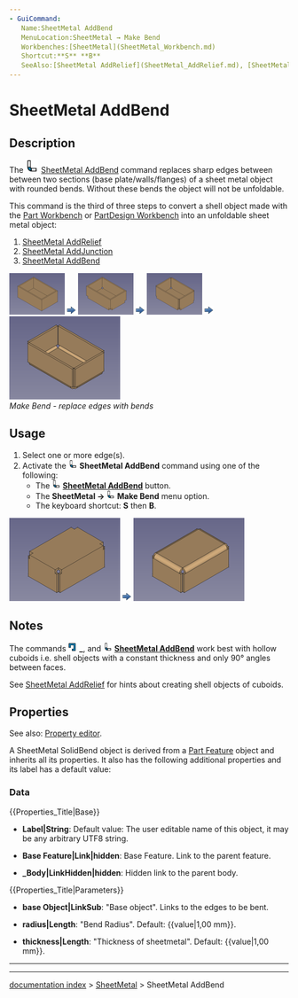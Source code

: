 ```yaml
---
- GuiCommand:
   Name:SheetMetal AddBend
   MenuLocation:SheetMetal → Make Bend
   Workbenches:[SheetMetal](SheetMetal_Workbench.md)
   Shortcut:**S** **B**
   SeeAlso:[SheetMetal AddRelief](SheetMetal_AddRelief.md), [SheetMetal AddJunction](SheetMetal_AddJunction.md)
---
```


# SheetMetal AddBend

## Description

The <img alt="" src=images/SheetMetal_AddBend.svg  style="width:24px;"> [SheetMetal AddBend](SheetMetal_AddBend.md) command replaces sharp edges between between two sections (base plate/walls/flanges) of a sheet metal object with rounded bends. Without these bends the object will not be unfoldable.

This command is the third of three steps to convert a shell object made with the [Part Workbench](Part_Workbench.md) or [PartDesign Workbench](PartDesign_Workbench.md) into an unfoldable sheet metal object:

1.  [SheetMetal AddRelief](SheetMetal_AddRelief.md)
2.  [SheetMetal AddJunction](SheetMetal_AddJunction.md)
3.  [SheetMetal AddBend](SheetMetal_AddBend.md)

 <img alt="" src=images/SheetMetal_ConvertShellObject-01.png  style="width:100px;"> <img alt="" src=images/Button_right.svg  style="width:16px;"> <img alt="" src=images/SheetMetal_ConvertShellObject-02.png  style="width:100px;"> <img alt="" src=images/Button_right.svg  style="width:16px;"> <img alt="" src=images/SheetMetal_ConvertShellObject-03.png  style="width:100px;"> <img alt="" src=images/Button_right.svg  style="width:16px;"> <img alt="" src=images/SheetMetal_ConvertShellObject-04.png  style="width:200px;">  
*Make Bend - replace edges with bends*

## Usage

1.  Select one or more edge(s).
2.  Activate the <img alt="" src=images/SheetMetal_AddBend.svg  style="width:16px;"> **SheetMetal AddBend** command using one of the following:
    -   The **<img src="images/SheetMetal_AddBend.svg" width=16px> [SheetMetal AddBend](SheetMetal_AddBend.md)** button.
    -   The **SheetMetal → <img src="images/SheetMetal_AddBend.svg" width=16px> Make Bend** menu option.
    -   The keyboard shortcut: **S** then **B**.

 <img alt="" src=images/SheetMetal_ConvertShellObject-07.png  style="width:200px;"> <img alt="" src=images/Button_right.svg  style="width:16px;"> <img alt="" src=images/SheetMetal_ConvertShellObject-08.png  style="width:200px;"> 

## Notes

The commands <img alt="" src=images/SheetMetal_AddRelief.svg  style="width:16px;"> **_**, and <img alt="" src=images/SheetMetal_AddBend.svg  style="width:16px;"> **[SheetMetal AddBend](SheetMetal_AddBend.md)** work best with hollow cuboids i.e. shell objects with a constant thickness and only 90° angles between faces.

See [SheetMetal AddRelief](SheetMetal_AddRelief#Notes.md) for hints about creating shell objects of cuboids.

## Properties

See also: [Property editor](Property_editor.md).

A SheetMetal SolidBend object is derived from a [Part Feature](Part_Feature.md) object and inherits all its properties. It also has the following additional properties and its label has a default value:

### Data


{{Properties_Title|Base}}

-    **Label|String**: Default value: The user editable name of this object, it may be any arbitrary UTF8 string.

-    **Base Feature|Link|hidden**: Base Feature. Link to the parent feature.

-    **_Body|LinkHidden|hidden**: Hidden link to the parent body.


{{Properties_Title|Parameters}}

-    **base Object|LinkSub**: \"Base object\". Links to the edges to be bent.

-    **radius|Length**: \"Bend Radius\". Default: {{value|1,00 mm}}.

-    **thickness|Length**: \"Thickness of sheetmetal\". Default: {{value|1,00 mm}}.






_ _ _

---
[documentation index](../README.md) > [SheetMetal](Category_SheetMetal.md) > SheetMetal AddBend
